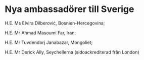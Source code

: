 # Nya ambassadörer till Sverige

H.E. Ms Elvira Dilberović, Bosnien\-Hercegovina;

H.E. Mr Ahmad Masoumi Far, Iran;

H.E. Mr Tuvdendorj Janabazar, Mongoliet;

H.E. Mr Derick Ally, Seychellerna (sidoackrediterad från London)
